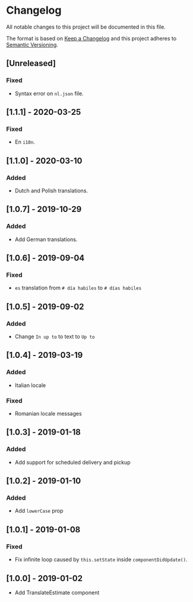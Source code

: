 # Changelog

All notable changes to this project will be documented in this file.

The format is based on [Keep a Changelog](http://keepachangelog.com/en/1.0.0/)
and this project adheres to [Semantic Versioning](http://semver.org/spec/v2.0.0.html).

## [Unreleased]
### Fixed
- Syntax error on `nl.json` file.

## [1.1.1] - 2020-03-25
### Fixed
- En `i18n`.

## [1.1.0] - 2020-03-10
### Added
- Dutch and Polish translations.

## [1.0.7] - 2019-10-29
### Added
- Add German translations.

## [1.0.6] - 2019-09-04
### Fixed
- `es` translation from `# día habiles` to `# días habiles`

## [1.0.5] - 2019-09-02
### Added
- Change `In up to` to text to `Up to`

## [1.0.4] - 2019-03-19
### Added
- Italian locale

### Fixed
- Romanian locale messages

## [1.0.3] - 2019-01-18
### Added
- Add support for scheduled delivery and pickup

## [1.0.2] - 2019-01-10
### Added
- Add `lowerCase` prop

## [1.0.1] - 2019-01-08
### Fixed
- Fix infinite loop caused by `this.setState` inside `componentDidUpdate()`.

## [1.0.0] - 2019-01-02
- Add TranslateEstimate component
